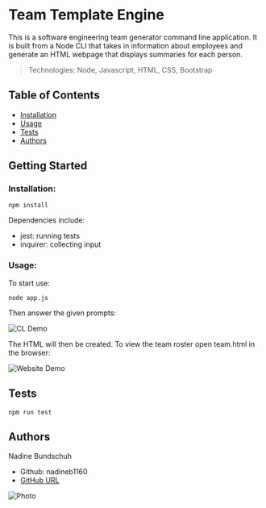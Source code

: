 # Team Template Engine
This is a software engineering team generator command line application. It is built from a Node CLI that takes in information about employees and generate an HTML webpage that displays summaries for each person. 
>Technologies:
Node, Javascript, HTML, CSS, Bootstrap
## Table of Contents
- [Installation](#installation)
- [Usage](#usage)
- [Tests](#tests)
- [Authors](#authors)
## Getting Started
### Installation:
```
npm install
```
Dependencies include: 
- jest: running tests 
- inquirer: collecting input
### Usage:

To start use:
```
node app.js
```
Then answer the given prompts:

![CL Demo](/demo/Cl_demo.gif)

The HTML will then be created. To view the team roster open team.html in the browser:

![Website Demo](/demo/demo.gif)


## Tests
```
npm run test
```

## Authors
Nadine Bundschuh

- Github: nadineb1160
- [GitHub URL](https://github.com/nadineb1160)

![Photo](https://avatars3.githubusercontent.com/u/23265256?v=4)
